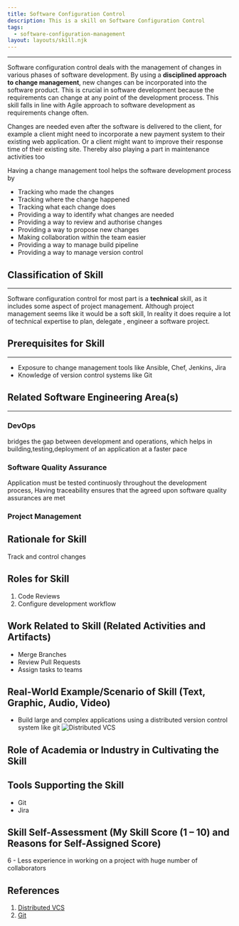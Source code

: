 ```yaml
---
title: Software Configuration Control
description: This is a skill on Software Configuration Control
tags:
  - software-configuration-management
layout: layouts/skill.njk
---
```

---
Software configuration control deals with the management of changes in various phases of software development. By using a **disciplined approach to change management**, new changes can be incorporated into the software product. This is crucial in software development because the requirements can change at any point of the development process. This skill falls in line with Agile approach to software development as requirements change often.

Changes are needed even after the software is delivered to the client, for example a client might need to incorporate a new payment system to their existing web application. Or a client might want to improve their response time of their existing site. Thereby also playing a part in maintenance activities too


Having a change management tool helps the software development process by
* Tracking who made the changes
* Tracking where the change happened
* Tracking what each change does
* Providing a way to identify what changes are needed
* Providing a way to review and authorise changes
* Providing a way to propose new changes
* Making collaboration within the team easier
* Providing a way to manage build pipeline
* Providing a way to manage version control


## Classification of Skill
---
Software configuration control for most part is a **technical** skill, as it includes some aspect of project management. Although project management seems like it would be a soft skill, In reality it does require a lot of technical expertise to plan, delegate , engineer a software project.

## Prerequisites for Skill
---
* Exposure to change management tools like Ansible, Chef, Jenkins, Jira
* Knowledge of version control systems like Git

## Related Software Engineering Area(s)
---
### DevOps
bridges the gap between development and operations, which helps in building,testing,deployment of an application at a faster pace
### Software Quality Assurance
Application must be tested continuosly throughout the development process, Having traceability ensures that the agreed upon software quality assurances are met
### Project Management

## Rationale for Skill
Track and control changes

## Roles for Skill
1. Code Reviews
2. Configure development workflow

## Work Related to Skill (Related Activities and Artifacts)
* Merge Branches
* Review Pull Requests
* Assign tasks to teams

## Real-World Example/Scenario of Skill (Text, Graphic, Audio, Video)
* Build large and complex applications using a distributed version control system like git
![Distributed VCS](https://miro.medium.com/max/875/1*GgaGcwh5L246YcU5NVDA5A.png)

## Role of Academia or Industry in Cultivating the Skill

## Tools Supporting the Skill
* Git
* Jira

## Skill Self-Assessment (My Skill Score (1 – 10) and Reasons for Self-Assigned Score)
6 - Less experience in working on a project with huge number of collaborators

## References 
1. [Distributed VCS](https://medium.com/faun/centralized-vs-distributed-version-control-systems-a135091299f0)
2. [Git](https://git-scm.com/)